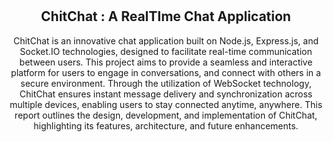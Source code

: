 <div align="center">

  <br />
  <br />
  <h2 align="center">ChitChat : A RealTIme Chat Application</h2>
ChitChat is an innovative chat application built on Node.js, Express.js, and Socket.IO technologies, designed to facilitate real-time communication between users. This project aims to provide a seamless and interactive platform for users to engage in conversations, and connect with others in a secure environment. Through the utilization of WebSocket technology, ChitChat ensures instant message delivery and synchronization across multiple devices, enabling users to stay connected anytime, anywhere. This report outlines the design, development, and implementation of ChitChat, highlighting its features, architecture, and future enhancements.
</div>
<br />
